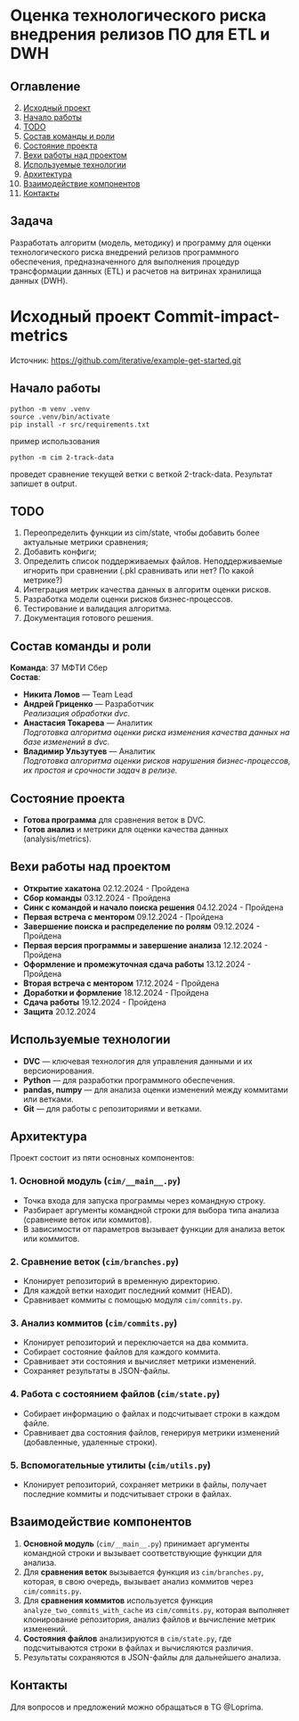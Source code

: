 # Оценка технологического риска внедрения релизов ПО для ETL и DWH

## Оглавление

2. [Исходный проект](#Исходный-проект-Commit-impact-metrics)
3. [Начало работы](#Начало-работы)
4. [TODO](#TODO)
5. [Состав команды и роли](#Состав-команды-и-роли)
6. [Состояние проекта](#Состояние-проекта)
7. [Вехи работы над проектом](#Вехи-работы-над-проектом)
8. [Используемые технологии](#Используемые-технологии)
9. [Архитектура](#Архитектура)
10. [Взаимодействие компонентов](#Взаимодействие-компонентов)
11. [Контакты](#Контакты)

## Задача

Разработать алгоритм (модель, методику) и программу для оценки технологического риска внедрений релизов программного обеспечения, предназначенного для выполнения процедур трансформации данных (ETL) и расчетов на витринах хранилища данных (DWH).

# Исходный проект Commit-impact-metrics

Источник: https://github.com/iterative/example-get-started.git

## Начало работы

```
python -m venv .venv
source .venv/bin/activate
pip install -r src/requirements.txt
```

пример использования
```
python -m cim 2-track-data
```
проведет сравнение текущей ветки с веткой 2-track-data. Результат запишет в output.

## TODO
1. Переопределить функции из cim/state, чтобы добавить более актуальные метрики сравнения;
2. Добавить конфиги;
3. Определить список поддерживаемых файлов. Неподдерживаемые игнорить при сравнении (.pkl сравнивать или нет? По какой метрике?)
4. Интеграция метрик качества данных в алгоритм оценки рисков. 
5. Разработка модели оценки рисков бизнес-процессов.
6. Тестирование и валидация алгоритма.  
7. Документация готового решения.


## Состав команды и роли

**Команда**: 37 МФТИ Сбер  
**Состав**:
- **Никита Ломов** — Team Lead  
- **Андрей Гриценко** — Разработчик  
  *Реализация обработки dvc.*
- **Анастасия Токарева** — Аналитик  
  *Подготовка алгоритма оценки риска изменения качества данных на базе изменений в dvc.*
- **Владимир Ульзутуев** — Аналитик  
  *Подготовка алгоритма оценки рисков нарушения бизнес-процессов, их простоя и срочности задач в релизе.*

## Состояние проекта

- **Готова программа** для сравнения веток в DVC.  
- **Готов анализ** и метрики для оценки качества данных (analysis/metrics).

## Вехи работы над проектом

- **Открытие хакатона** 02.12.2024 - Пройдена
- **Сбор команды** 03.12.2024 - Пройдена
- **Синк с командой и начало поиска решения** 04.12.2024 - Пройдена
- **Первая встреча с ментором** 09.12.2024 - Пройдена
- **Завершение поиска и распределение по ролям** 09.12.2024 - Пройдена
- **Первая версия программы и завершение анализа** 12.12.2024 - Пройдена
- **Оформление и промежуточная сдача работы** 13.12.2024 - Пройдена
- **Вторая встреча с ментором** 17.12.2024 - Пройдена
- **Доработки и формление** 18.12.2024 - Пройдена
- **Сдача работы** 19.12.2024 - Пройдена
- **Защита** 20.12.2024

## Используемые технологии

- **DVC** — ключевая технология для управления данными и их версионирования.
- **Python** — для разработки программного обеспечения.
- **pandas, numpy** — для анализа оценки изменений между коммитами или ветками.
- **Git** — для работы с репозиториями и ветками.

## Архитектура

Проект состоит из пяти основных компонентов:

### 1. **Основной модуль (`cim/__main__.py`)**
   - Точка входа для запуска программы через командную строку.
   - Разбирает аргументы командной строки для выбора типа анализа (сравнение веток или коммитов).
   - В зависимости от параметров вызывает функции для анализа веток или коммитов.

### 2. **Сравнение веток (`cim/branches.py`)**
   - Клонирует репозиторий в временную директорию.
   - Для каждой ветки находит последний коммит (HEAD).
   - Сравнивает коммиты с помощью модуля `cim/commits.py`.

### 3. **Анализ коммитов (`cim/commits.py`)**
   - Клонирует репозиторий и переключается на два коммита.
   - Собирает состояние файлов для каждого коммита.
   - Сравнивает эти состояния и вычисляет метрики изменений.
   - Сохраняет результаты в JSON-файлы.

### 4. **Работа с состоянием файлов (`cim/state.py`)**
   - Собирает информацию о файлах и подсчитывает строки в каждом файле.
   - Сравнивает два состояния файлов, генерируя метрики изменений (добавленные, удаленные строки).

### 5. **Вспомогательные утилиты (`cim/utils.py`)**
   - Клонирует репозиторий, сохраняет метрики в файлы, получает последние коммиты и подсчитывает строки в файлах.

## Взаимодействие компонентов

1. **Основной модуль** (`cim/__main__.py`) принимает аргументы командной строки и вызывает соответствующие функции для анализа.
2. Для **сравнения веток** вызывается функция из `cim/branches.py`, которая, в свою очередь, вызывает анализ коммитов через `cim/commits.py`.
3. Для **сравнения коммитов** используется функция `analyze_two_commits_with_cache` из `cim/commits.py`, которая выполняет клонирование репозитория, анализ файлов и вычисление метрик изменений.
4. **Состояния файлов** анализируются в `cim/state.py`, где подсчитываются строки в файлах и вычисляются различия.
5. Результаты сохраняются в JSON-файлы для дальнейшего анализа.

## Контакты

Для вопросов и предложений можно обращаться в TG @Loprima.